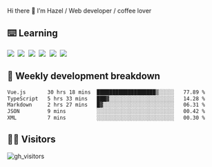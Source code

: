 
Hi there 👋 I’m Hazel / Web developer / coffee lover

## ⌨️ Learning

<samp>
 <a href="https://github.com/vuejs/core"><img src="https://api.iconify.design/logos:vue.svg" /></a>
  <a href="https://github.com/vuejs/core"><img src="https://api.iconify.design/logos:react.svg" /></a>
  <a href="https://github.com/solidjs/solid"><img src="https://api.iconify.design/logos:solidjs.svg" /></a>
  <a href="https://github.com/vitejs/vite"><img src="https://api.iconify.design/logos:vitejs.svg" /></a>
  <a href="https://github.com/microsoft/TypeScript"><img src="https://api.iconify.design/logos:typescript-icon.svg" /></a> 
  <a href="https://github.com/unocss/unocss"><img src="https://api.iconify.design/logos:unocss.svg" /></a>
  

</samp>


## 🦀 Weekly development breakdown

<!--START_SECTION:waka-->

```txt
Vue.js       30 hrs 18 mins  ███████████████████▒░░░░░   77.89 %
TypeScript   5 hrs 33 mins   ███▓░░░░░░░░░░░░░░░░░░░░░   14.28 %
Markdown     2 hrs 27 mins   █▓░░░░░░░░░░░░░░░░░░░░░░░   06.31 %
JSON         9 mins          ░░░░░░░░░░░░░░░░░░░░░░░░░   00.42 %
XML          7 mins          ░░░░░░░░░░░░░░░░░░░░░░░░░   00.30 %
```

<!--END_SECTION:waka-->
## 👬🏻 Visitors

![gh_visitors](https://profile-counter.glitch.me/Hazel-Lin/count.svg)

